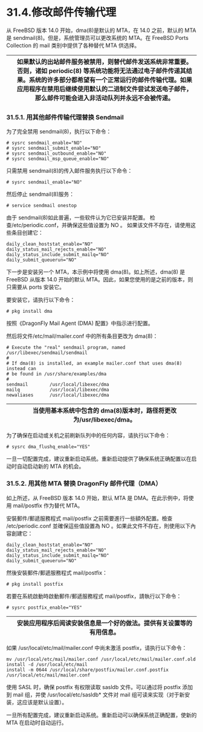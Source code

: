 # 31.4.修改邮件传输代理

从 FreeBSD 版本 14.0 开始，dma(8)是默认的 MTA，在 14.0 之前，默认的 MTA 是 sendmail(8)。但是，系统管理员可以更改系统的 MTA。在 FreeBSD Ports Collection 的 mail 类别中提供了各种替代 MTA 供选择。

|  | 如果默认的出站邮件服务被禁用，则替代邮件发送系统非常重要。否则，诸如 periodic(8) 等系统功能将无法通过电子邮件传递其结果。系统的许多部分都希望有一个正常运行的邮件传输代理。如果应用程序在禁用后继续使用默认的二进制文件尝试发送电子邮件，那么邮件可能会进入非活动队列并永远不会被传递。 |
| -- | ----------------------------------------------------------------------------------------------------------------------------------------------------------------------------------------------------------------------------------------------------------------------------------------- |

### 31.5.1. 用其他邮件传输代理替换 Sendmail

为了完全禁用 sendmail(8)，执行以下命令：

```
# sysrc sendmail_enable="NO"
# sysrc sendmail_submit_enable="NO"
# sysrc sendmail_outbound_enable="NO"
# sysrc sendmail_msp_queue_enable="NO"
```

只需禁用 sendmail(8)的传入邮件服务执行以下命令：

```
# sysrc sendmail_enable="NO"
```

然后停止 sendmail(8)服务：

```
# service sendmail onestop
```

由于 sendmail(8)如此普遍，一些软件认为它已安装并配置。 检查/etc/periodic.conf，并确保这些值设置为 NO 。 如果该文件不存在，请使用这些条目创建它：

```
daily_clean_hoststat_enable="NO"
daily_status_mail_rejects_enable="NO"
daily_status_include_submit_mailq="NO"
daily_submit_queuerun="NO"
```

下一步是安装另一个 MTA，本示例中将使用 dma(8)。如上所述，dma(8) 是 FreeBSD 从版本 14.0 开始的默认 MTA。因此，如果您使用的是之前的版本，则只需要从 ports 安装它。

要安装它，请执行以下命令：

```
# pkg install dma
```

按照《DragonFly Mail Agent (DMA) 配置》中指示进行配置。

然后将文件/etc/mail/mailer.conf 中的所有条目更改为 dma(8)：

```
# Execute the "real" sendmail program, named /usr/libexec/sendmail/sendmail
#
# If dma(8) is installed, an example mailer.conf that uses dma(8) instead can
# be found in /usr/share/examples/dma
#
sendmail        /usr/local/libexec/dma
mailq           /usr/local/libexec/dma
newaliases      /usr/local/libexec/dma
```

|  | 当使用基本系统中包含的 dma(8)版本时，路径将更改为/usr/libexec/dma。 |
| -- | --------------------------------------------------------------------- |

为了确保在启动或关机之前刷新队列中的任何内容，请执行以下命令：

```
# sysrc dma_flushq_enable="YES"
```

一旦一切配置完成，建议重新启动系统。重新启动提供了确保系统正确配置以在启动时自动启动新的 MTA 的机会。

### 31.5.2. 用其他 MTA 替换 DragonFly 邮件代理（DMA）

如上所述，从 FreeBSD 版本 14.0 开始，默认 MTA 是 DMA。在此示例中，将使用 mail/postfix 作为替代 MTA。

安裝郵件/郵遞服務程式 mail/postfix 之前需要進行一些額外配置。檢查 /etc/periodic.conf 並確保這些值設置為 NO 。如果此文件不存在，則使用以下內容創建它：

```
daily_clean_hoststat_enable="NO"
daily_status_mail_rejects_enable="NO"
daily_status_include_submit_mailq="NO"
daily_submit_queuerun="NO"
```

然後安裝郵件/郵遞服務程式 mail/postfix：

```
# pkg install postfix
```

若要在系統啟動時啟動郵件/郵遞服務程式 mail/postfix，請執行以下命令：

```
# sysrc postfix_enable="YES"
```

|  | 安装应用程序后阅读安装信息是一个好的做法。提供有关设置等的有用信息。 |
| -- | ---------------------------------------------------------------------- |

如果 /usr/local/etc/mail/mailer.conf 中尚未激活 postfix，请执行以下命令：

```
mv /usr/local/etc/mail/mailer.conf /usr/local/etc/mail/mailer.conf.old
install -d /usr/local/etc/mail
install -m 0644 /usr/local/share/postfix/mailer.conf.postfix /usr/local/etc/mail/mailer.conf
```

使用 SASL 时，确保 postfix 有权限读取 sasldb 文件。可以通过将 postfix 添加到 mail 组，并使 /usr/local/etc/sasldb* 文件对 mail 组可读来实现（对于新安装，这应该是默认设置）。

一旦所有配置完成，建议重新启动系统。重新启动可以确保系统正确配置，使新的 MTA 在启动时自动运行。
